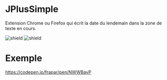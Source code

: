 # JPlusSimple
Extension Chrome ou Firefox qui écrit la date du lendemain dans la zone de texte en cours.

![shield](https://img.shields.io/badge/firefox-ok-green) 
![shield](https://img.shields.io/badge/Chrome-ok-green)

# Exemple

https://codepen.io/frapar/pen/NWWBayP
